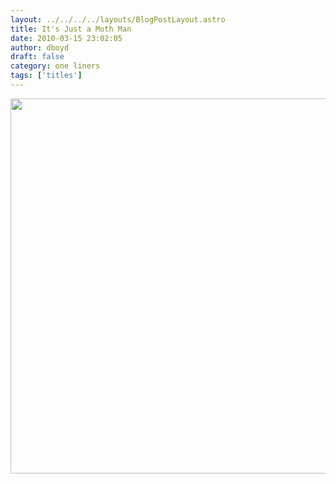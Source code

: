```yaml
---
layout: ../../../../layouts/BlogPostLayout.astro
title: It's Just a Moth Man
date: 2010-03-15 23:02:05
author: dboyd
draft: false
category: one liners
tags: ['titles']
---
```

<img
    src="https://img.selfiespirits.com/images/2010/03/mothHead.jpg"
    alt=""
    style="width: auto; height: clamp(0px, 95vh, 600px);"
/>

